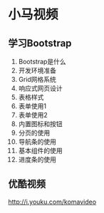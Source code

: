 小马视频
=======

## 学习Bootstrap

1. Bootstrap是什么
2. 开发环境准备
3. Grid网格系统
4. 响应式网页设计
5. 表格样式
6. 表单使用1
7. 表单使用2
8. 内置图标和按钮
9. 分页的使用
10. 导航条的使用
11. 基本组件的使用
12. 进度条的使用

## 优酷视频

http://i.youku.com/komavideo
